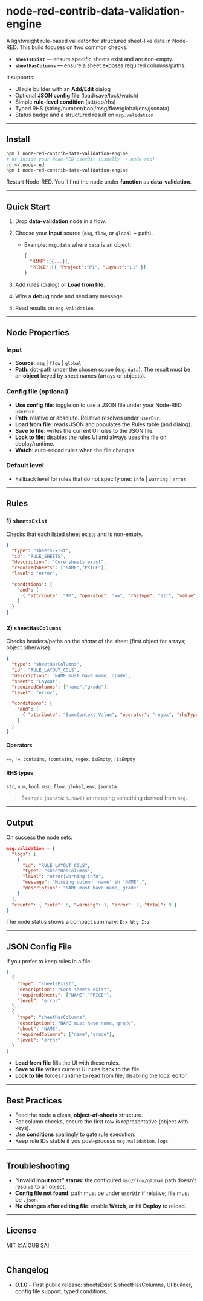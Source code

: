 # node-red-contrib-data-validation-engine

A lightweight rule-based validator for structured sheet-like data in Node-RED.
This build focuses on two common checks:

* **`sheetsExist`** — ensure specific sheets exist and are non-empty.
* **`sheetHasColumns`** — ensure a sheet exposes required columns/paths.

It supports:

* UI rule builder with an **Add/Edit** dialog
* Optional **JSON config file** (load/save/lock/watch)
* Simple **rule-level condition** (attr/op/rhs)
* Typed RHS (string/number/bool/msg/flow/global/env/jsonata)
* Status badge and a structured result on `msg.validation`

---

## Install

```bash
npm i node-red-contrib-data-validation-engine
# or inside your Node-RED userDir (usually ~/.node-red)
cd ~/.node-red
npm i node-red-contrib-data-validation-engine
```

Restart Node-RED. You’ll find the node under **function** as **data-validation**.

---

## Quick Start

1. Drop **data-validation** node in a flow.
2. Choose your **Input** source (`msg`, `flow`, or `global` + path).

   * Example: `msg.data` where `data` is an object:

     ```json
     {
       "NAME":[{...}],
       "PRICE":[{ "Project":"P1", "Layout":"L1" }]
     }
     ```
3. Add rules (dialog) or **Load from file**.
4. Wire a **debug** node and send any message.
5. Read results on `msg.validation`.

---

## Node Properties

### Input

* **Source**: `msg` | `flow` | `global`
* **Path**: dot-path under the chosen scope (e.g. `data`).
  The result must be an **object** keyed by sheet names (arrays or objects).

### Config file (optional)

* **Use config file**: toggle on to use a JSON file under your Node-RED `userDir`.
* **Path**: relative or absolute. Relative resolves under `userDir`.
* **Load from file**: reads JSON and populates the Rules table (and dialog).
* **Save to file**: writes the current UI rules to the JSON file.
* **Lock to file**: disables the rules UI and always uses the file on deploy/runtime.
* **Watch**: auto-reload rules when the file changes.

### Default level

* Fallback level for rules that do not specify one: `info` | `warning` | `error`.

---

## Rules

### 1) `sheetsExist`

Checks that each listed sheet exists and is non-empty.

```json
{
  "type": "sheetsExist",
  "id": "RULE_SHEETS",
  "description": "Core sheets exist",
  "requiredSheets": ["NAME","PRICE"],
  "level": "error",

  "conditions": {
    "and": [
      { "attribute": "TM", "operator": "==", "rhsType": "str", "value": "RTC" }
    ]
  }
}
```

### 2) `sheetHasColumns`

Checks headers/paths on the *shape* of the sheet (first object for arrays; object otherwise).

```json
{
  "type": "sheetHasColumns",
  "id": "RULE_LAYOUT_COLS",
  "description": "NAME must have name, grade",
  "sheet": "Layout",
  "requiredColumns": ["name","grade"],
  "level": "error",

  "conditions": {
    "and": [
      { "attribute": "SomeContext.Value", "operator": "regex", "rhsType": "str", "value": "^P" }
    ]
  }
}
```

#### Operators

`==`, `!=`, `contains`, `!contains`, `regex`, `isEmpty`, `!isEmpty`

#### RHS types

`str`, `num`, `bool`, `msg`, `flow`, `global`, `env`, `jsonata`

> Example `jsonata`: `$.now()` or mapping something derived from `msg`.

---

## Output

On success the node sets:

```json
msg.validation = {
  "logs": [
    {
      "id": "RULE_LAYOUT_COLS",
      "type": "sheetHasColumns",
      "level": "error|warning|info",
      "message": "Missing column 'name' in 'NAME'.",
      "description": "NAME must have name, grade"
    }
  ],
  "counts": { "info": 6, "warning": 1, "error": 2, "total": 9 }
}
```

The node status shows a compact summary: `E:x W:y I:z`.

---

## JSON Config File

If you prefer to keep rules in a file:

```json
[
  {
    "type": "sheetsExist",
    "description": "Core sheets exist",
    "requiredSheets": ["NAME","PRICE"],
    "level": "error"
  },
  {
    "type": "sheetHasColumns",
    "description": "NAME must have name, grade",
    "sheet": "NAME",
    "requiredColumns": ["name","grade"],
    "level": "error"
  }
]
```

* **Load from file** fills the UI with these rules.
* **Save to file** writes current UI rules back to the file.
* **Lock to file** forces runtime to read from file, disabling the local editor.

---

## Best Practices

* Feed the node a clean, **object-of-sheets** structure.
* For column checks, ensure the first row is representative (object with keys).
* Use **conditions** sparingly to gate rule execution.
* Keep rule IDs stable if you post-process `msg.validation.logs`.

---

## Troubleshooting

* **“invalid input root” status**: the configured `msg/flow/global` path doesn’t resolve to an object.
* **Config file not found**: path must be under `userDir` if relative; file must be `.json`.
* **No changes after editing file**: enable **Watch**, or hit **Deploy** to reload.

---

## License

MIT @AIOUB SAI

---

## Changelog

* **0.1.0** – First public release: sheetsExist & sheetHasColumns, UI builder, config file support, typed conditions.
